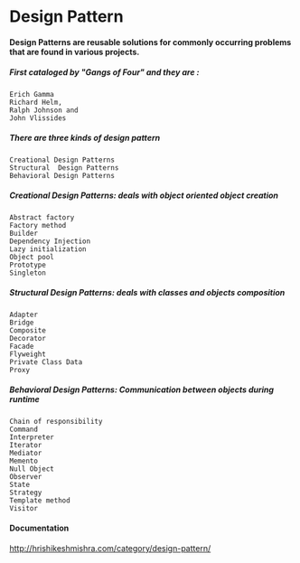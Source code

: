 # Design Pattern 
#### Design Patterns are reusable solutions for commonly occurring problems that are found in various projects. 
##### First cataloged by "Gangs of Four" and they are : 
    Erich Gamma
    Richard Helm,
    Ralph Johnson and
    John Vlissides 


##### There are three kinds of design pattern 
    Creational Design Patterns
    Structural  Design Patterns
    Behavioral Design Patterns

##### Creational Design Patterns: deals with object oriented object creation
    Abstract factory  
    Factory method  
    Builder  
    Dependency Injection  
    Lazy initialization  
    Object pool  
    Prototype  
    Singleton  

##### Structural Design Patterns: deals with classes and objects composition
    Adapter
    Bridge
    Composite
    Decorator
    Facade
    Flyweight
    Private Class Data
    Proxy



##### Behavioral Design Patterns: Communication between objects during runtime
    Chain of responsibility
    Command
    Interpreter
    Iterator
    Mediator
    Memento
    Null Object
    Observer
    State
    Strategy
    Template method
    Visitor


#### Documentation 
http://hrishikeshmishra.com/category/design-pattern/
